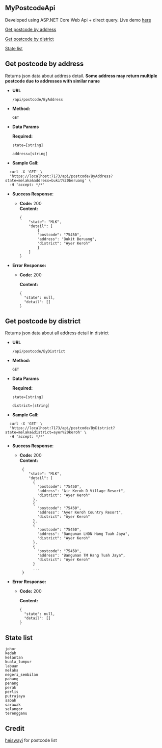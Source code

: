 ## MyPostcodeApi

Developed using ASP.NET Core Web Api + direct query. Live demo [here](https://mypostcode.azurewebsites.net/api/postcode/ByDistrict?state=melaka&district=ayer%20keroh)

[Get postcode by address](https://github.com/pearlxcore/MyPostcodeApi#get-postcode-by-address)

[Get postcode by district](https://github.com/pearlxcore/MyPostcodeApi#get-postcode-by-district)

[State list](https://github.com/pearlxcore/MyPostcodeApi#state-list)

Get postcode by address
----
  Returns json data about address detail. **Some address may return multiple postcode due to addresses with similar name**

* **URL**

  `/api/postcode/ByAddress`

* **Method:**

  `GET`
  
* **Data Params**

   **Required:**
 
   `state=[string]`
   
   `address=[string]`
   
* **Sample Call:**

```
  curl -X 'GET' \
  'https://localhost:7173/api/postcode/ByAddress?state=melaka&address=bukit%20beruang' \
  -H 'accept: */*'
  ```
   
   
* **Success Response:**

  * **Code:** 200 <br />
    **Content:** 
    ```
    {
        "state": "MLK",
        "detail": [
            {
            "postcode": "75450",
            "address": "Bukit Beruang",
            "district": "Ayer Keroh"
            }
        ]
    }
    ```
 
* **Error Response:**

  * **Code:** 200 <br />

    **Content:** 
    ```
    {
      "state": null,
      "detail": []
    }
    ```
    
Get postcode by district
----
  Returns json data about all address detail in district

* **URL**

  `/api/postcode/ByDistrict`

* **Method:**

  `GET`
  
* **Data Params**

   **Required:**
 
   `state=[string]`
   
   `district=[string]`
   
* **Sample Call:**

```
  curl -X 'GET' \
  'https://localhost:7173/api/postcode/ByDistrict?state=melaka&district=ayer%20keroh' \
  -H 'accept: */*'
  ```
   
   
* **Success Response:**

  * **Code:** 200 <br />
    **Content:** 
    ```
     {
        "state": "MLK",
        "detail": [
          {
            "postcode": "75450",
            "address": "Air Keroh D Village Resort",
            "district": "Ayer Keroh"
          },
          {
            "postcode": "75450",
            "address": "Ayer Keroh Country Resort",
            "district": "Ayer Keroh"
          },
          {
            "postcode": "75450",
            "address": "Bangunan LHDN Hang Tuah Jaya",
            "district": "Ayer Keroh"
          },
          {
            "postcode": "75450",
            "address": "Bangunan TM Hang Tuah Jaya",
            "district": "Ayer Keroh"
          }
          ...
     }
    ```
 
* **Error Response:**

  * **Code:** 200 <br />

    **Content:** 
    ```
    {
      "state": null,
      "detail": []
    }
    ```
    
## State list
   ```
   johor
   kedah
   kelantan
   kuala_lumpur
   labuan
   melaka
   negeri_sembilan
   pahang
   penang
   perak
   perlis
   putrajaya
   sabah
   sarawak
   selangor
   terengganu
   ```
   
## Credit 
[heiswayi](https://github.com/heiswayi/malaysia-postcodes) for postcode list
